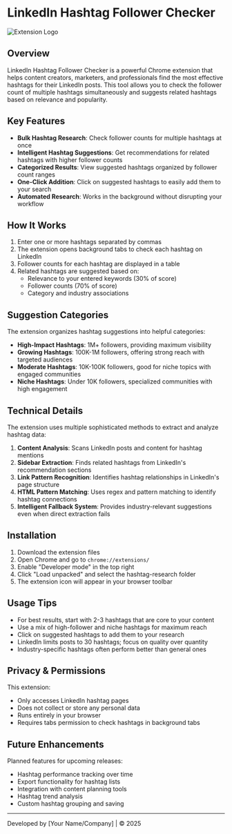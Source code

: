 # LinkedIn Hashtag Follower Checker

![Extension Logo](ext-logo.png)

## Overview

LinkedIn Hashtag Follower Checker is a powerful Chrome extension that helps content creators, marketers, and professionals find the most effective hashtags for their LinkedIn posts. This tool allows you to check the follower count of multiple hashtags simultaneously and suggests related hashtags based on relevance and popularity.

## Key Features

- **Bulk Hashtag Research**: Check follower counts for multiple hashtags at once
- **Intelligent Hashtag Suggestions**: Get recommendations for related hashtags with higher follower counts
- **Categorized Results**: View suggested hashtags organized by follower count ranges
- **One-Click Addition**: Click on suggested hashtags to easily add them to your search
- **Automated Research**: Works in the background without disrupting your workflow

## How It Works

1. Enter one or more hashtags separated by commas
2. The extension opens background tabs to check each hashtag on LinkedIn
3. Follower counts for each hashtag are displayed in a table
4. Related hashtags are suggested based on:
   - Relevance to your entered keywords (30% of score)
   - Follower counts (70% of score)
   - Category and industry associations

## Suggestion Categories

The extension organizes hashtag suggestions into helpful categories:

- **High-Impact Hashtags**: 1M+ followers, providing maximum visibility
- **Growing Hashtags**: 100K-1M followers, offering strong reach with targeted audiences
- **Moderate Hashtags**: 10K-100K followers, good for niche topics with engaged communities
- **Niche Hashtags**: Under 10K followers, specialized communities with high engagement

## Technical Details

The extension uses multiple sophisticated methods to extract and analyze hashtag data:

1. **Content Analysis**: Scans LinkedIn posts and content for hashtag mentions
2. **Sidebar Extraction**: Finds related hashtags from LinkedIn's recommendation sections
3. **Link Pattern Recognition**: Identifies hashtag relationships in LinkedIn's page structure
4. **HTML Pattern Matching**: Uses regex and pattern matching to identify hashtag connections
5. **Intelligent Fallback System**: Provides industry-relevant suggestions even when direct extraction fails

## Installation

1. Download the extension files
2. Open Chrome and go to `chrome://extensions/`
3. Enable "Developer mode" in the top right
4. Click "Load unpacked" and select the hashtag-research folder
5. The extension icon will appear in your browser toolbar

## Usage Tips

- For best results, start with 2-3 hashtags that are core to your content
- Use a mix of high-follower and niche hashtags for maximum reach
- Click on suggested hashtags to add them to your research
- LinkedIn limits posts to 30 hashtags; focus on quality over quantity
- Industry-specific hashtags often perform better than general ones

## Privacy & Permissions

This extension:
- Only accesses LinkedIn hashtag pages
- Does not collect or store any personal data
- Runs entirely in your browser
- Requires tabs permission to check hashtags in background tabs

## Future Enhancements

Planned features for upcoming releases:
- Hashtag performance tracking over time
- Export functionality for hashtag lists
- Integration with content planning tools
- Hashtag trend analysis
- Custom hashtag grouping and saving

---

Developed by [Your Name/Company] | © 2025